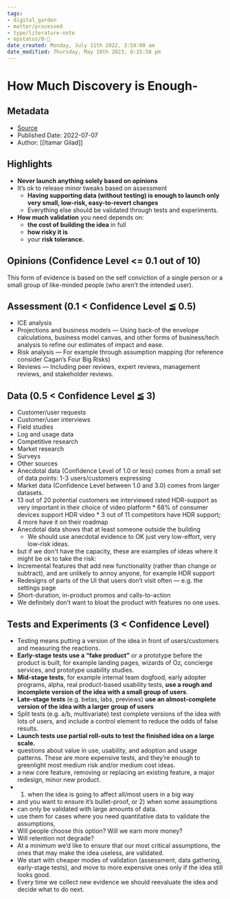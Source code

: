 ```yaml
---
tags: 
- digital_garden
- matter/processed
- type/literature-note
- epstatus/0-🌰
date_created: Monday, July 11th 2022, 3:59:00 am
date_modified: Thursday, May 18th 2023, 6:15:58 pm
---
```

# How Much Discovery is Enough-
## Metadata
* [Source](https://itamargilad.com/how-much-product-discovery/)
* Published Date: 2022-07-07
* Author: [[Itamar Gilad]]

## Highlights
* **Never launch anything solely based on opinions**
* It’s ok to release minor tweaks based on assessment
	* **Having supporting data (without testing) is enough to launch only very small, low-risk, easy-to-revert changes**
	* Everything else should be validated through tests and experiments.
* **How much validation** you need depends on: 
	* **the cost of building the idea** in full
	* **how risky it is**
	* your **risk tolerance.**
## Opinions (Confidence Level <= 0.1 out of 10)
This form of evidence is based on the self conviction of a single person or a small group of like-minded people (who aren’t the intended user).

## Assessment (0.1 < Confidence Level ≦ 0.5)
* ICE analysis
* Projections and business models — Using back-of the envelope calculations, business model canvas, and other forms of business/tech analysis to refine our estimates of impact and ease.
* Risk analysis — For example through assumption mapping (for reference consider Cagan’s Four Big Risks)
* Reviews — Including peer reviews, expert reviews, management reviews, and stakeholder reviews.

## Data (0.5 < Confidence Level ≦ 3)
* Customer/user requests 
* Customer/user interviews 
* Field studies 
* Log and usage data 
* Competitive research 
* Market research 
* Surveys 
* Other sources
* Anecdotal data (Confidence Level of 1.0 or less) comes from a small set of data points: 1-3 users/customers expressing
* Market data (Confidence Level between 1.0 and 3.0) comes from larger datasets.
* 13 out of 20 potential customers we interviewed rated HDR-support as very important in their choice of video platform * 68% of consumer devices support HDR video * 3 out of 11 competitors have HDR support; 4 more have it on their roadmap
* Anecdotal data shows that at least someone outside the building
	* We should use anecdotal evidence to OK just very low-effort, very low-risk ideas.
* but if we don't have the capacity, these are examples of ideas where it might be ok to take the risk:
* Incremental features that add new functionality (rather than change or subtract), and are unlikely to annoy anyone, for example HDR support
* Redesigns of parts of the UI that users don’t visit often — e.g. the settings page
* Short-duration, in-product promos and calls-to-action
* We definitely don’t want to bloat the product with features no one uses.

## Tests and Experiments (3 < Confidence Level)
* Testing means putting a version of the idea in front of users/customers and measuring the reactions.
* **Early-stage tests use a “fake product”** or a prototype before the product is built, for example landing pages, wizards of Oz, concierge services, and prototype usability studies.
* **Mid-stage tests**, for example internal team dogfood, early adopter programs, alpha, real product-based usability tests, **use a rough and incomplete version of the idea with a small group of users**.
* **Late-stage tests** (e.g. betas, labs, previews) **use an almost-complete version of the idea with a larger group of users**
* Split tests (e.g. a/b, multivariate) test complete versions of the idea with lots of users, and include a control element to reduce the odds of false results.
* **Launch tests use partial roll-outs to test the finished idea on a large scale.**
* questions about value in use, usability, and adoption and usage patterns. These are more expensive tests, and they’re enough to greenlight most medium risk and/or medium cost ideas.
* a new core feature, removing or replacing an existing feature, a major redesign, minor new product.
* 1) when the idea is going to affect all/most users in a big way
* and you want to ensure it’s bullet-proof, or 2) when some assumptions
* can only be validated with large amounts of data.
* use them for cases where you need quantitative data to validate the assumptions,
* Will people choose this option? Will we earn more money?
* Will retention not degrade?
* At a minimum we’d like to ensure that our most critical assumptions, the ones that may make the idea useless, are validated.
* We start with cheaper modes of validation (assessment, data gathering, early-stage tests), and move to more expensive ones only if the idea still looks good.
* Every time we collect new evidence we should reevaluate the idea and decide what to do next.
